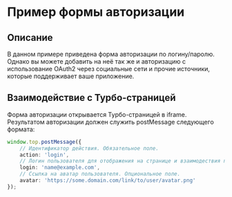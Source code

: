 # Пример формы авторизации
## Описание
В данном примере приведена форма авторизации по логину/паролю.
Однако вы можете добавить на неё так же и авторизацию с использование OAuth2 через социальные сети и прочие источники, которые поддерживает ваше приложение.

## Взаимодействие с Турбо-страницей
Форма авторизации открывается Турбо-страницей в iframe.
Результатом авторизации должен служить postMessage следующего формата:
```ts
window.top.postMessage({
    // Идентификатор действия. Обязательное поле.
    action: 'login',
    // Логин пользователя для отображения на странице и взаимодествия пользователя с UGC, например комментариями. Обязательное поле.
    login: 'name@example.com',
    // Ссылка на аватар пользователя. Опциональное поле.
    avatar: 'https://some.domain.com/link/to/user/avatar.png'
});
```
